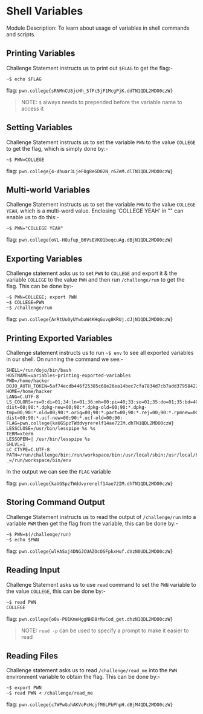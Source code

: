 # Shell Variables

Module Description: To learn about usage of variables in shell commands and scripts.


## Printing Variables

Challenge Statement instructs us to print out `$FLAG` to get the flag:-

```
~$ echo $FLAG
```

flag: `pwn.college{sRNMnCU8jcHh_SfFc5jF1McgPjK.ddTN1QDL2MDO0czW}`

> NOTE: `$` always needs to prepended before the variable name to access it


## Setting Variables

Challenge Statement instructs us to set the variable `PWN` to the value `COLLEGE` to get the flag, which is simply done by:-


```
~$ PWN=COLLEGE
```

flag: `pwn.college{4-4huar3LjeF0g8eGD02N_r6ZeM.dlTN1QDL2MDO0czW}`


## Multi-world Variables

Challenge Statement instructs us to set the variable `PWN` to the value `COLLEGE YEAH`, which is a multi-word value. Enclosing 'COLLEGE YEAH' in "" can enable us to do this:-

```
~$ PWN="COLLEGE YEAH"
```

flag: `pwn.college{oVL-HOufup_B6VsEVKO1beqcuAg.dBjN1QDL2MDO0czW}`


## Exporting Variables

Challenge statement asks us to set `PWN` to `COLLEGE` and export it & the variable `COLLEGE` to the value `PWN` and then run `/challenge/run` to get the flag. This can be done by:-

```
~$ PWN=COLLEGE; export PWN
~$ COLLEGE=PWN
~$ /challenge/run
```

flag: `pwn.college{ArRtUu0yUYwbaW4KHqGuvg8KRUj.dJjN1QDL2MDO0czW}`


## Printing Exported Variables

Challenge statement instructs us to run `~$ env` to see all exported variables in our shell. On running the command we see:-

```
SHELL=/run/dojo/bin/bash
HOSTNAME=variables~printing-exported-variables
PWD=/home/hacker
DOJO_AUTH_TOKEN=5af74ecdb446f25385c68e26ea14bec7cfa7834d7cb7add379584223ff3739a9
HOME=/home/hacker
LANG=C.UTF-8
LS_COLORS=rs=0:di=01;34:ln=01;36:mh=00:pi=40;33:so=01;35:do=01;35:bd=40;33;01:cd=40;33;01:or=40;31;01:mi=00:su=37;41:sg=30;43:ca=00:tw=30;42:ow=34;42:st=37;44:ex=01;32:*.7z=01;31:*.ace=01;31:*.alz=01;31:*.apk=01;31:*.arc=01;31:*.arj=01;31:*.bz=01;31:*.bz2=01;31:*.cab=01;31:*.cpio=01;31:*.crate=01;31:*.deb=01;31:*.drpm=01;31:*.dwm=01;31:*.dz=01;31:*.ear=01;31:*.egg=01;31:*.esd=01;31:*.gz=01;31:*.jar=01;31:*.lha=01;31:*.lrz=01;31:*.lz=01;31:*.lz4=01;31:*.lzh=01;31:*.lzma=01;31:*.lzo=01;31:*.pyz=01;31:*.rar=01;31:*.rpm=01;31:*.rz=01;31:*.sar=01;31:*.swm=01;31:*.t7z=01;31:*.tar=01;31:*.taz=01;31:*.tbz=01;31:*.tbz2=01;31:*.tgz=01;31:*.tlz=01;31:*.txz=01;31:*.tz=01;31:*.tzo=01;31:*.tzst=01;31:*.udeb=01;31:*.war=01;31:*.whl=01;31:*.wim=01;31:*.xz=01;31:*.z=01;31:*.zip=01;31:*.zoo=01;31:*.zst=01;31:*.avif=01;35:*.jpg=01;35:*.jpeg=01;35:*.mjpg=01;35:*.mjpeg=01;35:*.gif=01;35:*.bmp=01;35:*.pbm=01;35:*.pgm=01;35:*.ppm=01;35:*.tga=01;35:*.xbm=01;35:*.xpm=01;35:*.tif=01;35:*.tiff=01;35:*.png=01;35:*.svg=01;35:*.svgz=01;35:*.mng=01;35:*.pcx=01;35:*.mov=01;35:*.mpg=01;35:*.mpeg=01;35:*.m2v=01;35:*.mkv=01;35:*.webm=01;35:*.webp=01;35:*.ogm=01;35:*.mp4=01;35:*.m4v=01;35:*.mp4v=01;35:*.vob=01;35:*.qt=01;35:*.nuv=01;35:*.wmv=01;35:*.asf=01;35:*.rm=01;35:*.rmvb=01;35:*.flc=01;35:*.avi=01;35:*.fli=01;35:*.flv=01;35:*.gl=01;35:*.dl=01;35:*.xcf=01;35:*.xwd=01;35:*.yuv=01;35:*.cgm=01;35:*.emf=01;35:*.ogv=01;35:*.ogx=01;35:*.aac=00;36:*.au=00;36:*.flac=00;36:*.m4a=00;36:*.mid=00;36:*.midi=00;36:*.mka=00;36:*.mp3=00;36:*.mpc=00;36:*.ogg=00;36:*.ra=00;36:*.wav=00;36:*.oga=00;36:*.opus=00;36:*.spx=00;36:*.xspf=00;36:*~=00;90:*#=00;90:*.bak=00;90:*.crdownload=00;90:*.dpkg-dist=00;90:*.dpkg-new=00;90:*.dpkg-old=00;90:*.dpkg-tmp=00;90:*.old=00;90:*.orig=00;90:*.part=00;90:*.rej=00;90:*.rpmnew=00;90:*.rpmorig=00;90:*.rpmsave=00;90:*.swp=00;90:*.tmp=00;90:*.ucf-dist=00;90:*.ucf-new=00;90:*.ucf-old=00;90:
FLAG=pwn.college{kaUGSpzTWddvyrerelf14ae72IM.dhTN1QDL2MDO0czW}
LESSCLOSE=/usr/bin/lesspipe %s %s
TERM=xterm
LESSOPEN=| /usr/bin/lesspipe %s
SHLVL=1
LC_CTYPE=C.UTF-8
PATH=/run/challenge/bin:/run/workspace/bin:/usr/local/sbin:/usr/local/bin:/usr/sbin:/usr/bin:/sbin:/bin
_=/run/workspace/bin/env
```

In the output we can see the `FLAG` variable

flag: `pwn.college{kaUGSpzTWddvyrerelf14ae72IM.dhTN1QDL2MDO0czW}`


## Storing Command Output

Challenge Statement instructs us to read the output of `/challenge/run` into a variable `PWM` then get the flag from the variable, this can be done by:-


```
~$ PWN=$(/challenge/run)
~$ echo $PWN
```

flag: `pwn.college{wlHASxj4DNGJCUAZOcOSFpkxHuf.dVzN0UDL2MDO0czW}`


## Reading Input

Challenge Statement asks us to use `read` command to set the `PWN` variable to the value `COLLEGE`, this can be done by:-

```
~$ read PWN
COLLEGE
```

flag: `pwn.college{o0v-PU1KmeHggNHD8rMvCod_get.dhzN1QDL2MDO0czW}`

> NOTE: `read -p` can be used to specify a prompt to make it easier to read


## Reading Files

Challenge statement asks us to read `/challenge/read_me` into the `PWN` environment variable to obtain the flag. This can be done by:-

```
~$ export PWN
~$ read PWN < /challenge/read_me
```

flag: `pwn.college{c7WPwGuhAKVoPcHcjfM6LPbPhpH.dBjM4QDL2MDO0czW}`
